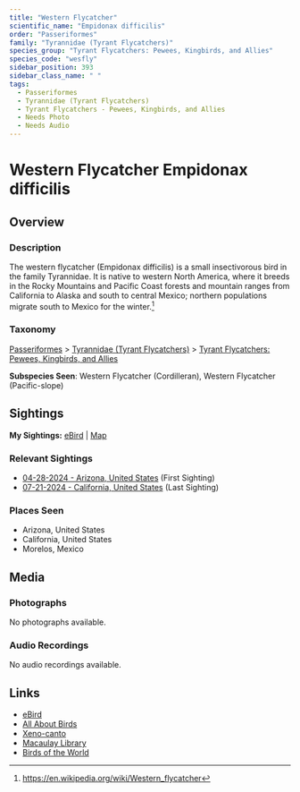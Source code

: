 ```yaml
---
title: "Western Flycatcher"
scientific_name: "Empidonax difficilis"
order: "Passeriformes"
family: "Tyrannidae (Tyrant Flycatchers)"
species_group: "Tyrant Flycatchers: Pewees, Kingbirds, and Allies"
species_code: "wesfly"
sidebar_position: 393
sidebar_class_name: " "
tags: 
  - Passeriformes
  - Tyrannidae (Tyrant Flycatchers)
  - Tyrant Flycatchers - Pewees, Kingbirds, and Allies
  - Needs Photo
  - Needs Audio
---
```


# Western Flycatcher <span className='sci_name'>Empidonax difficilis</span>

## Overview

### Description
The western flycatcher (Empidonax difficilis) is a small insectivorous bird in the family Tyrannidae.  It is native to western North America, where it breeds in the Rocky Mountains and Pacific Coast forests and mountain ranges from California to Alaska and south to central Mexico; northern populations migrate south to Mexico for the winter.[^1]

[^1]: https://en.wikipedia.org/wiki/Western_flycatcher

### Taxonomy
[Passeriformes](/tags/passeriformes) > [Tyrannidae (Tyrant Flycatchers)](/tags/tyrannidae-tyrant-flycatchers) > [Tyrant Flycatchers: Pewees, Kingbirds, and Allies](/tags/tyrant-flycatchers-pewees-kingbirds-and-allies)

**Subspecies Seen**: Western Flycatcher (Cordilleran), Western Flycatcher (Pacific-slope)


## Sightings

**My Sightings:** [eBird](https://ebird.org/lifelist?r=world&time=life&spp=wesfly) | [Map](/map?species_code=wesfly)

### Relevant Sightings

* [04-28-2024 - Arizona, United States](https://ebird.org/checklist/S170824764) (First Sighting)
* [07-21-2024 - California, United States](https://ebird.org/checklist/S188152693) (Last Sighting)

### Places Seen

* Arizona, United States
* California, United States
* Morelos, Mexico



## Media
### Photographs
No photographs available.

### Audio Recordings
No audio recordings available.

## Links
* [eBird](https://ebird.org/species/wesfly) 
* [All About Birds](https://www.allaboutbirds.org/guide/wesfly) 
* [Xeno-canto](https://www.xeno-canto.org/species/empidonax-difficilis) 
* [Macaulay Library](https://search.macaulaylibrary.org/catalog?taxonCode=wesfly&sort=rating_rank_desc)
* [Birds of the World](https://birdsoftheworld.org/bow/species/wesfly)
